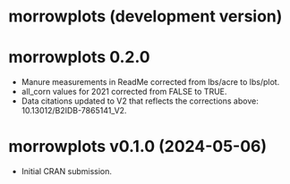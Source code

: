 # morrowplots (development version)

# morrowplots 0.2.0

* Manure measurements in ReadMe corrected from lbs/acre to lbs/plot.
* all_corn values for 2021 corrected from FALSE to TRUE.
* Data citations updated to V2 that reflects the corrections above: 10.13012/B2IDB-7865141_V2. 

# morrowplots v0.1.0 (2024-05-06)

* Initial CRAN submission.
